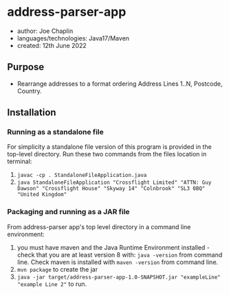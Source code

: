 # address-parser-app
- author: Joe Chaplin
- languages/technologies: Java17/Maven
- created: 12th June 2022

## Purpose
- Rearrange addresses to a format ordering Address Lines 1..N, Postcode, Country.

## Installation
### Running as a standalone file
For simplicity a standalone file version of this program is provided in the top-level directory. Run these two commands from the files location in terminal:
1. `javac -cp . StandaloneFileApplication.java`
2. `java StandaloneFileApplication "Crossflight Limited" "ATTN: Guy Dawson" "Crossflight House" "Skyway 14" "Colnbrook" "SL3 0BQ" "United Kingdom"`

### Packaging and running as a JAR file

From address-parser app's top level directory in a command line environment:

1. you must have maven and the Java Runtime Environment installed - check that you are at least version 8 with: `java -version` from command line. Check maven is installed with `maven -version` from command line.
2. `mvn package` to create the jar
3. `java -jar target/address-parser-app-1.0-SNAPSHOT.jar "exampleLine" "example Line 2"`
to run.
